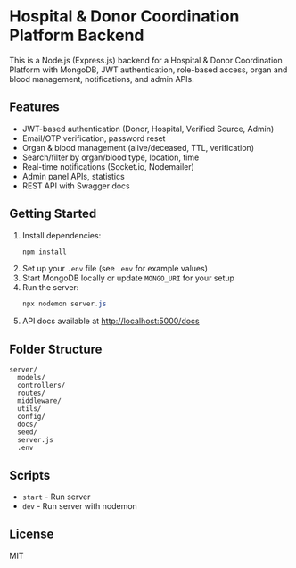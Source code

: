 # Hospital & Donor Coordination Platform Backend

This is a Node.js (Express.js) backend for a Hospital & Donor Coordination Platform with MongoDB, JWT authentication, role-based access, organ and blood management, notifications, and admin APIs.

## Features
- JWT-based authentication (Donor, Hospital, Verified Source, Admin)
- Email/OTP verification, password reset
- Organ & blood management (alive/deceased, TTL, verification)
- Search/filter by organ/blood type, location, time
- Real-time notifications (Socket.io, Nodemailer)
- Admin panel APIs, statistics
- REST API with Swagger docs

## Getting Started
1. Install dependencies:
   ```powershell
   npm install
   ```
2. Set up your `.env` file (see `.env` for example values)
3. Start MongoDB locally or update `MONGO_URI` for your setup
4. Run the server:
   ```powershell
   npx nodemon server.js
   ```
5. API docs available at [http://localhost:5000/docs](http://localhost:5000/docs)

## Folder Structure
```
server/
  models/
  controllers/
  routes/
  middleware/
  utils/
  config/
  docs/
  seed/
  server.js
  .env
```

## Scripts
- `start` - Run server
- `dev` - Run server with nodemon

## License
MIT
